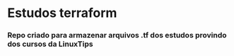 # Estudos terraform

### Repo criado para armazenar arquivos .tf dos estudos provindo dos cursos da LinuxTips